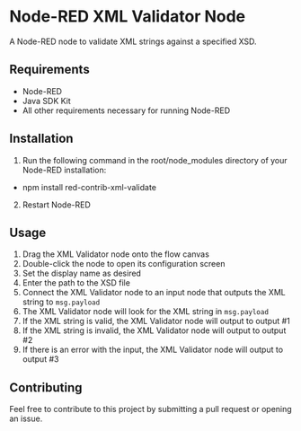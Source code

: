 # Node-RED XML Validator Node

A Node-RED node to validate XML strings against a specified XSD.

## Requirements

- Node-RED
- Java SDK Kit
- All other requirements necessary for running Node-RED

## Installation

1. Run the following command in the root/node_modules directory of your Node-RED installation:
* npm install red-contrib-xml-validate

2. Restart Node-RED

## Usage

1. Drag the XML Validator node onto the flow canvas
2. Double-click the node to open its configuration screen
3. Set the display name as desired
4. Enter the path to the XSD file
5. Connect the XML Validator node to an input node that outputs the XML string to `msg.payload`
6. The XML Validator node will look for the XML string in `msg.payload`
7. If the XML string is valid, the XML Validator node will output to output #1
8. If the XML string is invalid, the XML Validator node will output to output #2
9. If there is an error with the input, the XML Validator node will output to output #3

## Contributing

Feel free to contribute to this project by submitting a pull request or opening an issue.